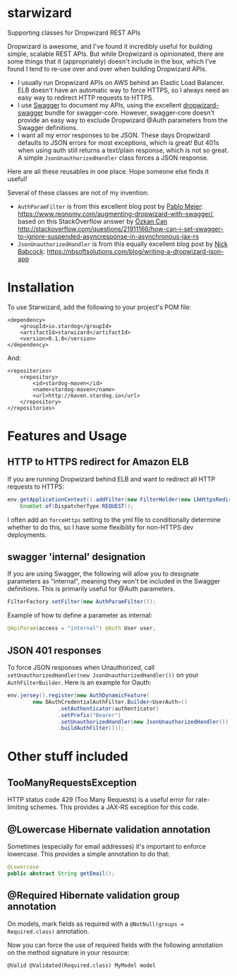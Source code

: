 # starwizard

Supporting classes for Dropwizard REST APIs

Dropwizard is awesome, and I've found it incredibly useful for building simple, scalable REST APIs. But while Dropwizard is opinionated, there are some things that it (appropriately) doesn't include in the box, which I've found I tend to re-use over and over when building Dropwizard APIs.

* I usually run Dropwizard APIs on AWS behind an Elastic Load Balancer. ELB doesn't have an automatic way to force HTTPS, so I always need an easy way to redirect HTTP requests to HTTPS.
* I use [Swagger](http://swagger.io/) to document my APIs, using the excellent [dropwizard-swagger](https://github.com/smoketurner/dropwizard-swagger) bundle for swagger-core. However, swagger-core doesn't provide an easy way to exclude Dropwizard @Auth parameters from the Swagger definitions.
* I want all my error responses to be JSON. These days Dropwizard defaults to JSON errors for most exceptions, which is great! But 401s when using auth still returns a text/plain response, which is not so great. A simple `JsonUnauthorizedHandler` class forces a JSON response.

Here are all these reusables in one place. Hope someone else finds it useful!

Several of these classes are not of my invention:
  * `AuthParamFilter` is from this  excellent blog post by [Pablo Meier](https://github.com/pablo-meier): https://www.reonomy.com/augmenting-dropwizard-with-swagger/, based on this StackOverflow answer by [Özkan Can](http://stackoverflow.com/users/2494590/%C3%96zkan-can) http://stackoverflow.com/questions/21911166/how-can-i-set-swagger-to-ignore-suspended-asyncresponse-in-asynchronous-jax-rs
  * `JsonUnauthorizedHandler` is from this equally excellent blog post by [Nick Babcock](https://github.com/nickbabcock): https://nbsoftsolutions.com/blog/writing-a-dropwizard-json-app

# Installation

To use Starwizard, add the following to your project's POM file:

```
<dependency>
    <groupId>io.stardog</groupId>
    <artifactId>starwizard</artifactId>
    <version>0.1.0</version>
</dependency>
```

And:

```
<repositories>
    <repository>
        <id>stardog-maven</id>
        <name>stardog-maven</name>
        <url>http://maven.stardog.io</url>
    </repository>
</repositories>
```

# Features and Usage

## HTTP to HTTPS redirect for Amazon ELB

If you are running Dropwizard behind ELB and want to redirect all HTTP requests to HTTPS:

```java
env.getApplicationContext().addFilter(new FilterHolder(new LbHttpsRedirectFilter()), "/*",
    EnumSet.of(DispatcherType.REQUEST));
```

I often add an `forceHttps` setting to the yml file to conditionally determine whether to do this, so I have some flexibility for non-HTTPS dev deployments.

## swagger 'internal' designation

If you are using Swagger, the following will allow you to designate parameters as "internal", meaning they won't be included in the Swagger definitions. This is primarily useful for @Auth parameters.

```java
FilterFactory.setFilter(new AuthParamFilter());
```

Example of how to define a parameter as internal:
```java
@ApiParam(access = "internal") @Auth User user,
```

## JSON 401 responses

To force JSON responses when Unauthorized, call `setUnauthorizedHandler(new JsonUnauthorizedHandler())` on your `AuthFilterBuilder`. Here is an example for Oauth:

```java
env.jersey().register(new AuthDynamicFeature(
        new OAuthCredentialAuthFilter.Builder<UserAuth>()
                .setAuthenticator(authenticator)
                .setPrefix("Bearer")
                .setUnauthorizedHandler(new JsonUnauthorizedHandler())
                .buildAuthFilter()));
```


# Other stuff included

## TooManyRequestsException

HTTP status code 429 (Too Many Requests) is a useful error for rate-limiting schemes. This provides a JAX-RS exception for this code.

## @Lowercase Hibernate validation annotation

Sometimes (especially for email addresses) it's important to enforce lowercase. This provides a simple annotation to do that:

```java
@Lowercase
public abstract String getEmail();
```

## @Required Hibernate validation group annotation

On models, mark fields as required with a `@NotNull(groups = Required.class)` annotation.

Now you can force the use of required fields with the following annotation on the method signature in your resource:

``@Valid @Validated(Required.class) MyModel model``
